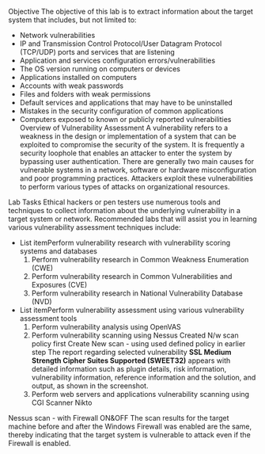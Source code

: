 Objective
The objective of this lab is to extract information about the target system that includes, but not limited to:

- Network vulnerabilities
- IP and Transmission Control Protocol/User Datagram Protocol (TCP/UDP) ports and services that are listening
- Application and services configuration errors/vulnerabilities
- The OS version running on computers or devices
- Applications installed on computers
- Accounts with weak passwords
- Files and folders with weak permissions
- Default services and applications that may have to be uninstalled
- Mistakes in the security configuration of common applications
- Computers exposed to known or publicly reported vulnerabilities
  Overview of Vulnerability Assessment
  A vulnerability refers to a weakness in the design or implementation of a system that can be exploited to compromise the security of the system. It is frequently a security loophole that enables an attacker to enter the system by bypassing user authentication. There are generally two main causes for vulnerable systems in a network, software or hardware misconfiguration and poor programming practices. Attackers exploit these vulnerabilities to perform various types of attacks on organizational resources.

Lab Tasks
Ethical hackers or pen testers use numerous tools and techniques to collect information about the underlying vulnerability in a target system or network. Recommended labs that will assist you in learning various vulnerability assessment techniques include:

- List itemPerform vulnerability research with vulnerability scoring systems and databases
    1. Perform vulnerability research in Common Weakness Enumeration (CWE)
    2. 	Perform vulnerability research in Common Vulnerabilities and Exposures (CVE)
    3. 	Perform vulnerability research in National Vulnerability Database (NVD)
- List itemPerform vulnerability assessment using various vulnerability assessment tools
    1. Perform vulnerability analysis using OpenVAS
    2. 	Perform vulnerability scanning using Nessus
          Created N/w scan policy first
          Create New scan - using used defined policy in earlier step
          The report regarding selected vulnerability **SSL Medium Strength Cipher Suites Supported (SWEET32)** appears with detailed information such as plugin details, risk information, vulnerability information, reference information and the solution, and output, as shown in the screenshot.
    3. 	Perform web servers and applications vulnerability scanning using CGI Scanner Nikto

Nessus scan - with Firewall ON&OFF
The scan results for the target machine before and after the Windows Firewall was enabled are the same, thereby indicating that the target system is vulnerable to attack even if the Firewall is enabled.

